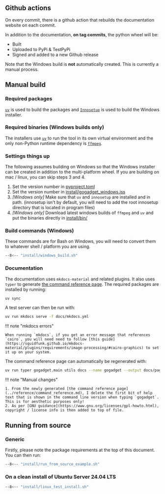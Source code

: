 <!-- Copyright: © 2024 Jonathan Fox
License: GNU AGPL, version 3 or later; http://www.gnu.org/licenses/agpl.html
Full source code: https://github.com/jonathanfox5/gogadget -->

## Github actions

On every commit, there is a github action that rebuilds the documentation website on each commit.

In addition to the documentation, **on tag commits**, the python wheel will be:

- Built
- Uploaded to PyPi & TestPyPi
- Signed and added to a new Github release

Note that the Windows build is **not** automatically created. This is currently a manual process.

## Manual build

### Required packages

[`uv`](https://docs.astral.sh/uv/) is used to build the packages and [`Innosetup`](https://jrsoftware.org/isinfo.php) is used to build the Windows installer.

### Required binaries (Windows builds only)

The installers use [`uv`](https://docs.astral.sh/uv/) to run the tool in its own virtual environment and the only non-Python runtime dependency is [`ffmpeg`](https://ffmpeg.org).

### Settings things up

The following assumes building on Windows so that the Windows installer can be created in addition to the multi-platform wheel. If you are building on mac / linux, you can skip steps 3 and 4.

1. Set the version number in [pyproject.toml](https://github.com/jonathanfox5/gogadget/blob/main/pyproject.toml)
2. Set the version number in [install/gogadget_windows.iss](https://github.com/jonathanfox5/gogadget/blob/main/install/gogadget_windows.iss)
3. _[Windows only]_ Make sure that `uv` and `innosetup` are installed and in path. (innosetup isn't by default, you will need to add the root innosetup directory that is located in program files)
4. _[Windows only]_ Download latest windows builds of `ffmpeg` and `uv` and put the binaries directly in [install/bin/](https://github.com/jonathanfox5/gogadget/tree/main/install/bin/)

### Build commands (Windows)

These commands are for Bash on Windows, you will need to convert them to whatever shell / platform you are using.

```sh title="install/windows_build.sh"
--8<-- "install/windows_build.sh"
```

### Documentation

The documentation uses `mkdocs-material` and related plugins. It also uses `typer` to generate [the command reference page](../reference/command_reference.md). The required packages are installed by running:

```sh
uv sync
```

A test server can then be run with:

```sh
uv run mkdocs serve -f docs/mkdocs.yml
```

!!! note "mkdocs errors"

    When running `mkdocs`, if you get an error message that references `cairo`, you will need need to follow [this guide](https://squidfunk.github.io/mkdocs-material/plugins/requirements/image-processing/#cairo-graphics) to set it up on your system.

The command reference page can automatically be regenerated with:

```sh
uv run typer gogadget.main utils docs --name gogadget --output docs/pages/reference/command_reference.md
```

!!! note "Manual changes"

    1. From the newly generated [the command reference page](../reference/command_reference.md), I delete the first bit of help text that is shown in the command line version when typing `gogadget`. This is for aesthetic purposes only!
    2. As per [GNU guidance](https://www.gnu.org/licenses/gpl-howto.html), copyright / license info is then added to top of file.

## Running from source

### Generic

Firstly, please note the package requirements at the top of this document. You can then run:

```sh title="install/run_from_source_example.sh"
--8<-- "install/run_from_source_example.sh"
```

### On a clean install of Ubuntu Server 24.04 LTS

```sh title="install/linux_test_install.sh"
--8<-- "install/linux_test_install.sh"
```
